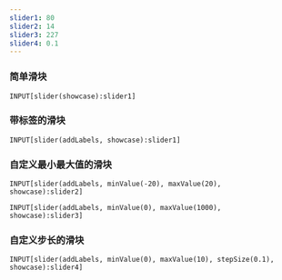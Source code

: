 ```yaml
---
slider1: 80
slider2: 14
slider3: 227
slider4: 0.1
---
```


### 简单滑块

```meta-bind
INPUT[slider(showcase):slider1]
```

### 带标签的滑块

```meta-bind
INPUT[slider(addLabels, showcase):slider1]
```

### 自定义最小最大值的滑块

```meta-bind
INPUT[slider(addLabels, minValue(-20), maxValue(20), showcase):slider2]
```

```meta-bind
INPUT[slider(addLabels, minValue(0), maxValue(1000), showcase):slider3]
```

### 自定义步长的滑块

```meta-bind
INPUT[slider(addLabels, minValue(0), maxValue(10), stepSize(0.1), showcase):slider4]
```
